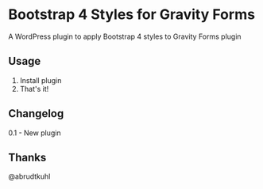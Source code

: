 Bootstrap 4 Styles for Gravity Forms
====================================

A WordPress plugin to apply Bootstrap 4 styles to Gravity Forms plugin

Usage
-----
1) Install plugin
2) That's it!

Changelog
---------
0.1 - New plugin


Thanks
------
@abrudtkuhl
